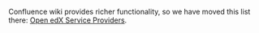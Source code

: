 Confluence wiki provides richer functionality, so we have moved this list there: [Open edX Service Providers](https://openedx.atlassian.net/wiki/x/CQDqAw).